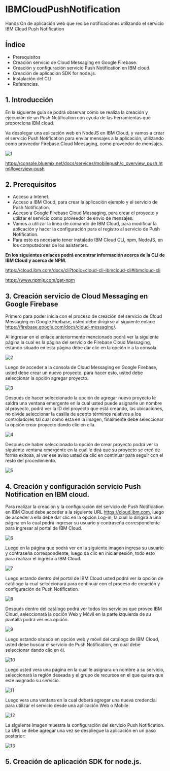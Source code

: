 # IBMCloudPushNotification
Hands On de aplicación web que recibe notificaciones utilizando el servicio IBM Cloud Push Notification

## Índice

* Prerequisitos
* Creación servicio de Cloud Messaging en Google Firebase.
* Creación y configuración servicio Push Notification en IBM cloud.
* Creación de aplicación SDK for node.js.
* Instalación del CLI.
* Referencias.


## 1. Introducción

En la siguiente guía se podrá observar cómo se realiza la creación y ejecución de un Push Notification con ayuda de las herramientas que proporciona IBM cloud.

Va desplegar una aplicación web en NodeJS en IBM Cloud, y vamos a crear el servicio Push Notification para enviar mensajes a la aplicación, utilizando como proveedor Firebase Cloud Meesaging, como proveedor de mensajes. 


![1](https://user-images.githubusercontent.com/50923637/58977747-f14ded80-878f-11e9-81f3-6f3f7a62e812.png)

https://console.bluemix.net/docs/services/mobilepush/c_overview_push.html#overview-push 

## 2. Prerequisitos

* Acceso a Intenet.
* Acceso a IBM Cloud, para crear la aplicación ejemplo y el servicio de Push Notification. 
* Acceso a Google Firebase Cloud Messaging, para crear el proyecto y utilizar el servicio como proveedor de envio de mensajes. 
* Vamos a utilizar la linea de comando de IBM Cloud, para modificar la aplicación y hacer la configuración para el registro al servicio de Push Notification. 
* Para esto es necesario tener instalado IBM Cloud CLI, npm, NodeJS, en los computadores de los asistentes. 

**En los siguientes enlaces podrá encontrar información acerca de la CLI de IBM Cloud y acerca de NPM.**

https://cloud.ibm.com/docs/cli?topic=cloud-cli-ibmcloud-cli#ibmcloud-cli

https://www.npmjs.com/get-npm

## 3. Creación servicio de Cloud Messaging en Google Firebase

Primero para poder inicia con el proceso de creación del servicio de Cloud Messaging en Google Firebase, usted debe dirigirse al siguiente enlace https://firebase.google.com/docs/cloud-messaging/.

Al ingresar en el enlace anteriormente mencionado podrá ver la siguiente página la cual es la página del servicio de Firebase Cloud Messaging, estando situado en esta página debe dar clic en la opción ir a la consola.

![2](https://user-images.githubusercontent.com/50923637/58978589-bfd62180-8791-11e9-8f0d-e3095eb87bd4.jpg)

Luego de  acceder  a  la  consola  de  Cloud  Messaging  en  Google  Firebase,  usted  debe  crear  un  nuevo  proyecto, para hacer esto, usted debe seleccionar la opción agregar proyecto.

![3](https://user-images.githubusercontent.com/50923637/58978745-18a5ba00-8792-11e9-94db-6d372ca4d5c9.jpg)

Después de hacer seleccionado la opción de agregar nuevo proyecto le saldrá una ventana emergente en la cual usted  puede  asignarle  un  nombre  al  proyecto,  podrá  ver  la  ID  del  proyecto  que  está creando,  las  ubicaciones, no olvide seleccionar la casilla de acepto términos relativos a los controladores tal cual como esta en la imagen, finalmente debe seleccionar la opción crear proyecto dando clic en ella.

![4](https://user-images.githubusercontent.com/50923637/58978832-5276c080-8792-11e9-9241-0aab4518ca54.jpg)

Después de haber seleccionado la opción de crear proyecto podrá ver la siguiente ventana emergente en la cual le dirá que su proyecto se creó de forma exitosa, al ver ese aviso usted da clic en continuar para seguir con el resto del procedimiento.

![5](https://user-images.githubusercontent.com/50923637/58979221-260f7400-8793-11e9-9c9b-45b4853a1123.png)


## 4. Creación y configuración servicio Push Notification en IBM cloud.

Para realizar la creación y la configuración del servicio de Push Notification en IBM Cloud debe acceder a la siguiente  URL  https://cloud.ibm.com,  luego  de  acceder  a  ella  debe  dar  clic  en  la  opción  Log-in,  la  cual  lo dirigirá a una página en la cual podrá ingresar su usuario y contraseña correspondiente para ingresar al portal de IBM Cloud.

![6](https://user-images.githubusercontent.com/50923637/58979630-13e20580-8794-11e9-892d-d17c288d1822.jpg)

Luego en la página que podrá ver en la siguiente imagen ingresa su usuario y contraseña correspondiente, luego da clic en iniciar sesión, todo esto para realizar el ingreso a IBM Cloud.

![7](https://user-images.githubusercontent.com/50923637/58979679-32480100-8794-11e9-9a4e-9e9d7fb6a7ae.jpg)

Luego estando dentro del portal de IBM Cloud usted podrá ver la opción de catálogo la cual seleccionará para continuar con el proceso de creación y configuración de Push Notification.

![8](https://user-images.githubusercontent.com/50923637/58979812-7cc97d80-8794-11e9-8b4b-78ac80d41ef9.jpg)

Después dentro del catálogo podrá ver todos los servicios que provee IBM Cloud, seleccionará la opción Web y
Móvil en la parte izquierda de su pantalla podrá ver esa opción.

![9](https://user-images.githubusercontent.com/50923637/58979866-9f5b9680-8794-11e9-92dc-3f8e954f95ac.jpg)

Luego estando situado en opción web y móvil del catálogo de IBM Cloud, usted debe buscar el servicio de Push
Notification, en cual debe seleccionar dando clic en él.

![10](https://user-images.githubusercontent.com/50923637/58979908-b8fcde00-8794-11e9-88bc-7f0c2cb4b968.jpg)

Luego usted vera una página en la cual le asignara un nombre a su servicio, seleccionará la región deseada y el grupo de recursos en el que quiera que este asignado su servicio.

![11](https://user-images.githubusercontent.com/50923637/58979935-cdd97180-8794-11e9-8262-94f62c1179e5.jpg)

Luego vera  una  ventana  en  la  cual  deberá  agregar  una  nueva  credencial  para  utilizar  el  servicio  desde  una aplicación Web o Mobile.

![12](https://user-images.githubusercontent.com/50923637/58979968-e6498c00-8794-11e9-90a5-a59b8f7da50f.jpg)

La siguiente imagen muestra la configuración del servicio Push Notification.  La URL se debe agregar una vez se despliegue la aplicación en un paso posterior: 

![13](https://user-images.githubusercontent.com/50923637/58980097-33c5f900-8795-11e9-81df-184df6c6120f.jpg)

## 5. Creación de aplicación SDK for node.js.
